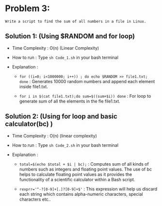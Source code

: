 # Problem 3:
`Write a script to find the sum of all numbers in a file in Linux.`

## Solution 1: (Using $RANDOM and for loop)
* Time Complexity : O(n) (Linear Complexity)

* How to run : Type `sh Code_1.sh` in your bash terminal

* Explanation :
    * `for ((i=0; i<1000000; i++)) ; do echo $RANDOM >> file1.txt; done` : Generates 10000 random numbers and append each element inside file1.txt.
    
    * `for i in $(cat file1.txt);do sum=$((sum+$i)) done` : For loop to generate sum of all the elements in the fle file1.txt.
    
    
## Solution 2: (Using for loop and basic calculator(bc) )
* Time Complexity : O(n) (linear complexity)

* How to run : Type `sh Code_2.sh` in your bash terminal

* Explanation :
    * `total=$(echo $total + $i | bc);` : Computes sum of all kinds of numbers such as integers and floating point values. The use of bc helps to calculate floating point values as it provides the functionality of a scientific calculator within a Bash script.
    
    * `rexprr='^-?[0-9]+[.]?[0-9]+$'` : This expression will help us discard each string which contains alpha-numeric characters, special characters etc..
    

